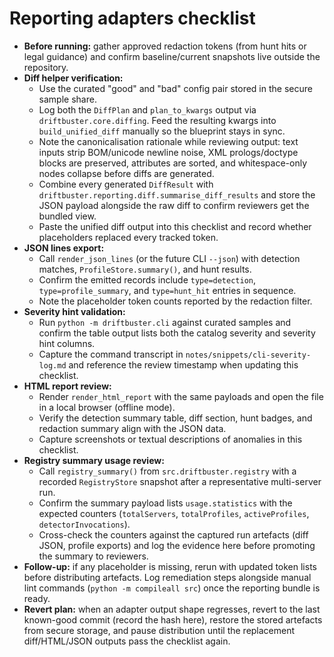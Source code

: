 # Reporting adapters checklist

- **Before running:** gather approved redaction tokens (from hunt hits or legal
  guidance) and confirm baseline/current snapshots live outside the repository.
- **Diff helper verification:**
  - Use the curated "good" and "bad" config pair stored in the secure sample
    share.
  - Log both the `DiffPlan` and `plan_to_kwargs` output via
    `driftbuster.core.diffing`. Feed the resulting kwargs into
    `build_unified_diff` manually so the blueprint stays in sync.
  - Note the canonicalisation rationale while reviewing output: text inputs
    strip BOM/unicode newline noise, XML prologs/doctype blocks are preserved,
    attributes are sorted, and whitespace-only nodes collapse before diffs are
    generated.
  - Combine every generated `DiffResult` with
    `driftbuster.reporting.diff.summarise_diff_results` and store the JSON
    payload alongside the raw diff to confirm reviewers get the bundled view.
  - Paste the unified diff output into this checklist and record whether
    placeholders replaced every tracked token.
- **JSON lines export:**
  - Call `render_json_lines` (or the future CLI `--json`) with detection
    matches, `ProfileStore.summary()`, and hunt results.
  - Confirm the emitted records include `type=detection`,
    `type=profile_summary`, and `type=hunt_hit` entries in sequence.
  - Note the placeholder token counts reported by the redaction filter.
- **Severity hint validation:**
  - Run `python -m driftbuster.cli` against curated samples and confirm the
    table output lists both the catalog severity and severity hint columns.
  - Capture the command transcript in `notes/snippets/cli-severity-log.md` and
    reference the review timestamp when updating this checklist.
- **HTML report review:**
  - Render `render_html_report` with the same payloads and open the file in a
    local browser (offline mode).
  - Verify the detection summary table, diff section, hunt badges, and redaction
    summary align with the JSON data.
  - Capture screenshots or textual descriptions of anomalies in this checklist.
- **Registry summary usage review:**
  - Call `registry_summary()` from `src.driftbuster.registry` with a recorded
    `RegistryStore` snapshot after a representative multi-server run.
  - Confirm the summary payload lists `usage.statistics` with the expected
    counters (`totalServers`, `totalProfiles`, `activeProfiles`,
    `detectorInvocations`).
  - Cross-check the counters against the captured run artefacts (diff JSON,
    profile exports) and log the evidence here before promoting the summary to
    reviewers.
- **Follow-up:** if any placeholder is missing, rerun with updated token lists
  before distributing artefacts. Log remediation steps alongside manual lint
  commands (`python -m compileall src`) once the reporting bundle is ready.
- **Revert plan:** when an adapter output shape regresses, revert to the last
  known-good commit (record the hash here), restore the stored artefacts from
  secure storage, and pause distribution until the replacement diff/HTML/JSON
  outputs pass the checklist again.
